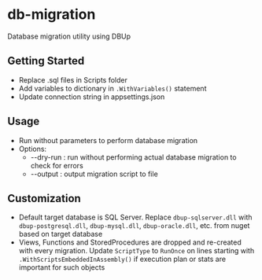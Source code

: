 # db-migration
Database migration utility using DBUp

## Getting Started
- Replace .sql files in Scripts folder
- Add variables to dictionary in ```.WithVariables()``` statement
- Update connection string in appsettings.json

## Usage
- Run without parameters to perform database migration
- Options:
    - --dry-run : run without performing actual database migration to check for errors
    - --output : output migration script to file

## Customization
- Default target database is SQL Server. Replace ```dbup-sqlserver.dll``` with  ```dbup-postgresql.dll```, ```dbup-mysql.dll```, ```dbup-oracle.dll```, etc. from nuget based on target database
- Views, Functions and StoredProcedures are dropped and re-created with every migration. Update ```ScriptType``` to ```RunOnce``` on lines starting with ```.WithScriptsEmbeddedInAssembly()``` if execution plan or stats are important for such objects 
